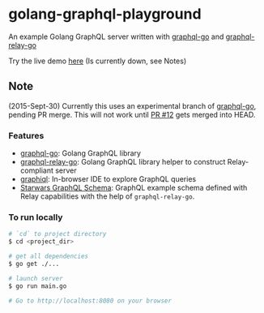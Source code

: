 # golang-graphql-playground
An example Golang GraphQL server written with [graphql-go](https://github.com/chris-ramon/graphql-go) and [graphql-relay-go](https://github.com/sogko/graphql-relay-go)

Try the live demo [here](http://golang-graphql.rhcloud.com/)  (Is currently down, see Notes)

## Note
(2015-Sept-30) Currently this uses an experimental branch of [graphql-go](https://github.com/chris-ramon/graphql-go), pending PR merge. This will not work until [PR #12](https://github.com/chris-ramon/graphql-go/pull/12) gets merged into HEAD.

### Features
- [graphql-go](https://github.com/chris-ramon/graphql-go): Golang GraphQL library
- [graphql-relay-go](https://github.com/sogko/graphql-relay-go): Golang GraphQL library helper to construct Relay-compliant server
- [graphiql](https://github.com/graphql/graphiql): In-browser IDE to explore GraphQL queries
- [Starwars GraphQL Schema](https://github.com/sogko/graphql-relay-go/tree/master/examples/starwars): GraphQL example schema defined with Relay capabilities with the help of `graphql-relay-go`.

### To run locally
```bash
# `cd` to project directory
$ cd <project_dir>

# get all dependencies
$ go get ./...

# launch server
$ go run main.go

# Go to http://localhost:8080 on your browser
```
